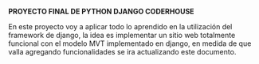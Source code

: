 **PROYECTO FINAL DE PYTHON DJANGO CODERHOUSE**

En este proyecto voy a aplicar todo lo aprendido en la utilización del framework de django, la idea es implementar un sitio web totalmente funcional con el modelo MVT implementado en django, en medida de que valla agregando funcionalidades se ira actualizando este documento.
